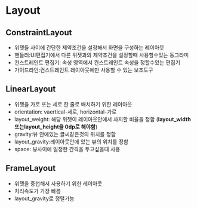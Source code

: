 # Layout
## ConstraintLayout
* 위젯들 사이에 간단한 제약조건을 설정해서 화면을 구성하는 레이아웃
* 핸들러:UI편집기에서 다른 위젯과의 제약조건을 설정할때 사용할수있는 동그라미
* 컨스트레인트 편집기: 속성 영역에서 컨스트레인트 속성을 정할수있는 편집기
* 가이드라인:컨스트레인트 레이아웃에만 사용할 수 있는 보조도구
## LinearLayout
* 위젯을 가로 또는 세로 한 줄로 배치하기 위한 레이아웃
* orientation: vaertical-세로, horizontal-가로
* layout_weight: 해당 위젯이 레이아웃안에서 차지할 비율을 정함 (__layout_width또는layout_height을 0dp로 해야함__)
* gravity:뷰 안에있는 글씨같은것의 위치를 정함
* layout_gravity:레이아웃안에 있는 뷰의 위치를 정함
* space: 뷰사이에 일정한 간격을 두고싶을때 사용
## FrameLayout
* 위젯을 중첩해서 사용하기 위한 레이아웃
* 처리속도가 가장 빠름
* layout_gravity로 정렬가능